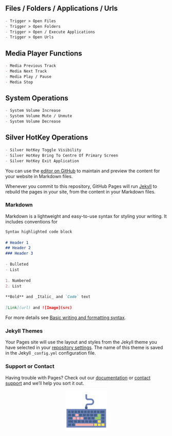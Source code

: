 <head>
  <link rel="shortcut icon" type="image/x-icon" href="favicon.ico">
</head>

## Files / Folders / Applications / Urls
```markdown
- Trigger > Open Files
- Trigger > Open Folders
- Trigger > Open / Execute Applications
- Trigger > Open Urls
```

## Media Player Functions
```markdown
- Media Previous Track
- Media Next Track
- Media Play / Pause
- Media Stop
```

## System Operations
```markdown
- System Volume Increase
- System Volume Mute / Unmute
- System Volume Decrease
```

## Silver HotKey Operations
```markdown
- Silver HotKey Toggle Visibility
- Silver HotKey Bring To Centre Of Primary Screen
- Silver HotKey Exit Application
```

You can use the [editor on GitHub](https://github.com/gmpatel/silver-hotkey-publish/edit/gh-pages/index.md) to maintain and preview the content for your website in Markdown files.

Whenever you commit to this repository, GitHub Pages will run [Jekyll](https://jekyllrb.com/) to rebuild the pages in your site, from the content in your Markdown files.

### Markdown

Markdown is a lightweight and easy-to-use syntax for styling your writing. It includes conventions for

```markdown
Syntax highlighted code block

# Header 1
## Header 2
### Header 3

- Bulleted
- List

1. Numbered
2. List

**Bold** and _Italic_ and `Code` text

[Link](url) and ![Image](src)
```

For more details see [Basic writing and formatting syntax](https://docs.github.com/en/github/writing-on-github/getting-started-with-writing-and-formatting-on-github/basic-writing-and-formatting-syntax).

### Jekyll Themes

Your Pages site will use the layout and styles from the Jekyll theme you have selected in your [repository settings](https://github.com/gmpatel/silver-hotkey-publish/settings/pages). The name of this theme is saved in the Jekyll `_config.yml` configuration file.

### Support or Contact

Having trouble with Pages? Check out our [documentation](https://docs.github.com/categories/github-pages-basics/) or [contact support](https://support.github.com/contact) and we’ll help you sort it out.

<div style="text-align:center"><img style="width: 128px;" alt="alt_text" width="40px" src="images/HotKey.png" /></div>